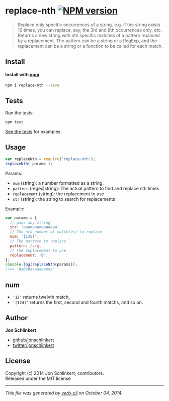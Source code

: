 # replace-nth [![NPM version](https://badge.fury.io/js/replace-nth.svg)](http://badge.fury.io/js/replace-nth)


> Replace only specific occurrences of a string. e.g. if the string exists 10 times, you can replace, say, the 3rd and 8th occurrences only, etc. Returns a new string with nth specific matches of a pattern replaced by a replacement. The pattern can be a string or a RegExp, and the replacement can be a string or a function to be called for each match.

## Install
#### Install with [npm](npmjs.org)

```bash
npm i replace-nth --save
```


## Tests

Run the tests:

```bash
npm test
```

[See the tests](./test/test.js) for examples.

## Usage

```js
var replaceNth = require('replace-nth');
replaceNth( params );
```

Params:

* `num` (string): a number formatted as a string.
* `pattern` (regex|string):  The actual pattern to find and replace nth times
* `replacement` (string): the replacement to use
* `str` (string): the string to search for replacements

Example:

```js
var params = {
  // pass any string
  str: 'aaaaaaaaaaaaaaa'
  // The nth number of match(es) to replace
  num: '[135]',
  // The pattern to replace
  pattern: /a/g,
  // the replacement to use
  replacement: 'B',
};
console.log(replaceNth(params));
//=> 'BaBaBaaaaaaaaaa'
```

## num

* `'12'` returns twelvth match,
* `'[124]'` returns the first, second and fourth matchs, and so on.

## Author

**Jon Schlinkert**
 
+ [github/jonschlinkert](https://github.com/jonschlinkert)
+ [twitter/jonschlinkert](http://twitter.com/jonschlinkert) 

## License
Copyright (c) 2014 Jon Schlinkert, contributors.  
Released under the MIT license

***

_This file was generated by [verb-cli](https://github.com/assemble/verb-cli) on October 04, 2014._
